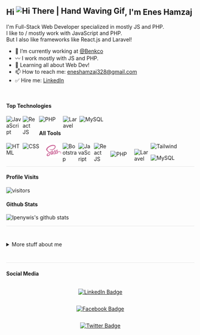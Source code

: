 ## Hi <img src="https://user-images.githubusercontent.com/1303154/88677602-1635ba80-d120-11ea-84d8-d263ba5fc3c0.gif" width="28px" height="28px" style="margin-top: -0.599rem;vertical-align: middle; user-select: none" alt="Hi There | Hand Waving Gif">, I'm Enes Hamzaj

I'm Full-Stack Web Developer specialized in mostly JS and PHP.<br />
I like to / mostly work with JavaScript and PHP. <br />
But I also like frameworks like React.js and Laravel!
<br />

- 🔭 I’m currently working at <a href="https://www.linkedin.com/company/benkco/">@Benkco</a>
- 〰️ I work mostly with JS and PHP.
- 💭 Learning all about Web Dev!
- 📫 How to reach me: eneshamzaj328@gmail.com
- ✅ Hire me: <a href="https://www.linkedin.com/in/enes-hamzaj-633757184?original_referer=https%3A%2F%2Fwww.google.com%2F" target="_blank">LinkedIn</a>

<br />

<!--
- 💻 Coding <br /> Most used keywords when coding:
- JS: `const, let, this, function, console.log(), return, import, export`
- PHP: `echo, return, function, class, die()`
- Git: `git commit -m "Initial Commit"`
<br /> -->

<!-- Top Technologies -->

#### Top Technologies

<img align="left" width="40px" style="margin-right: .25rem" src="https://upload.wikimedia.org/wikipedia/commons/thumb/9/99/Unofficial_JavaScript_logo_2.svg/2048px-Unofficial_JavaScript_logo_2.svg.png" alt="JavaScript" />

<img align="left" width="40px" style="margin-right: .25rem" src="https://miro.medium.com/max/500/1*cPh7ujRIfcHAy4kW2ADGOw.png" alt="React JS" />

<img align="left" width="60px" style="margin-right: .25rem" src="https://www.php.net//images/logos/new-php-logo.svg" alt="PHP" />

<img align="left" width="40px" style="margin-right: .25rem" src="https://laravel.com/img/logomark.min.svg" alt="Laravel" />

<img align="auto" width="70px" style="margin-top: -3px" src="https://logo-download.com/wp-content/data/images/svg/MySQL-logo.svg" alt="MySQL" />

<!-- All Tools -->

#### All Tools

<img align="left" width="40px" style="margin-right: .25rem" src="https://upload.wikimedia.org/wikipedia/commons/thumb/6/61/HTML5_logo_and_wordmark.svg/2048px-HTML5_logo_and_wordmark.svg.png" alt="HTML" />

<img align="left" width="59px" style="margin-right: .25rem" src="https://1000logos.net/wp-content/uploads/2020/09/CSS-Logo.png" alt="CSS" />

<img align="left" width="40px" style="margin-right: .25rem" src="https://raw.githubusercontent.com/github/explore/80688e429a7d4ef2fca1e82350fe8e3517d3494d/topics/sass/sass.png" alt="Sass" />

<img align="left" width="38px" style="margin-right: .25rem" src="https://upload.wikimedia.org/wikipedia/commons/thumb/b/b2/Bootstrap_logo.svg/2560px-Bootstrap_logo.svg.png" alt="Bootstrap" />

<img align="auto" width="40px" style="margin-right: .25rem" src="https://seeklogo.com/images/T/tailwind-css-logo-5AD4175897-seeklogo.com.png" alt="Tailwind" />

<img align="left" width="38px" style="margin-right: .25rem" src="https://upload.wikimedia.org/wikipedia/commons/thumb/9/99/Unofficial_JavaScript_logo_2.svg/2048px-Unofficial_JavaScript_logo_2.svg.png" alt="JavaScript" />

<img align="left" width="40px" style="margin-right: .25rem" src="https://miro.medium.com/max/500/1*cPh7ujRIfcHAy4kW2ADGOw.png" alt="React JS" />

<img align="left" width="60px" style="margin: 1.3rem .25rem 0 0" src="https://www.php.net//images/logos/new-php-logo.svg" alt="PHP" />

<img align="left" width="40px" style="margin: 1rem .25rem 0 0" src="https://laravel.com/img/logomark.min.svg" alt="Laravel" />

<img width="70px" style="margin: 0.85rem .25rem 0 0" src="https://logo-download.com/wp-content/data/images/svg/MySQL-logo.svg" alt="MySQL" />

<hr style="height: 1px;opacity: 0.1" />

<!-- Profile Visits -->

#### Profile Visits

![visitors](https://visitor-badge.glitch.me/badge?page_id=eneshamzaj328.eneshamzaj328)

<!-- Github Stats -->

#### Github Stats

![Ipenywis's github stats](https://github-readme-stats.vercel.app/api?username=eneshamzaj328&count_private=true&theme=tokyonight&hide=contribs,prs)

<hr style="height: 1px;opacity: 0.1" />

<!-- More stuff about me -->
<details style="margin: 2.5rem 0">
<summary>
  More stuff about me
</summary>

<br >

- I love sharing knowledge and helping others!
- I like writting JavaScript and PHP.
- I'm currently working at Uebfaqe.com

#### What is Benkco?

Benkco is a Software Company based on Kosovo/Albania that works on Web development, coding and design.<br />
Including new technologies and frameworks and anything really related to web development world.

</details>

<hr style="height: 1px;opacity: 0.1" />

<!-- Social Media -->

#### Social Media

<div style="display: flex;flex-direction: column;margin: 0 auto;
justify-content: center;align-items: center;">
<div></div>

[![LinkedIn Badge](https://img.shields.io/badge/Enes%20Hamzaj-0077B5?style=for-the-badge&logo=linkedin&logoColor=white)](https://www.linkedin.com/in/enes-hamzaj-633757184/)

<div></div>

[![Facebook Badge](https://img.shields.io/badge/Enes%20Hamzaj-1877F2?style=for-the-badge&logo=facebook&logoColor=white)](https://www.facebook.com/eneshamzaj328)

<div></div>

[![Twitter Badge](https://img.shields.io/badge/@codexeni-1DA1F2?style=for-the-badge&logo=twitter&logoColor=white)](https://twitter.com/codexeni)

</div>
